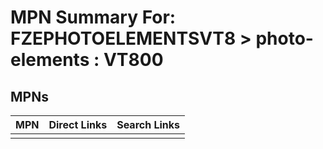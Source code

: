 



# MPN Summary For: FZEPHOTOELEMENTSVT8 > photo-elements : VT800

## MPNs
  

|MPN|Direct Links|Search Links|
| :--- | :--- | :--- |
||||
